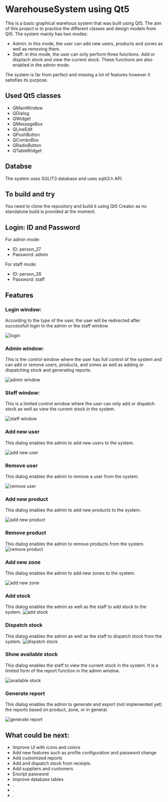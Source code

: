 # WarehouseSystem using Qt5
This is a basic graphical warehous system that was built using Qt5. The aim of this project is to practice the different classes and design models from Qt5. The system mainly has two modes:
- Admin: in this mode, the user can add new users, products and zones as well as removing them. 
- Staff: in this mode, the user can only perform three functions. Add or disptach stock and view the current stock. These functions are also enabled in the admin mode.

The system is far from perfect and missing a lot of features however it satisfies its purpose.

## Used Qt5 classes
- QMainWindow 
- QDialog
- QWidget
- QMessageBox
- QLineEdit
- QPushButton
- QComboBox
- QRadioButton
- QTableWidget

## Databse
The system uses SQLIT3 database and uses sqlit3.h API. 

## To build and try
You need to clone the repository and build it using Qt5 Creator as no standalone build is provided at the moment. 

## Login: ID and Password
For admin mode: 
- ID: person_27
- Password: admin

For staff mode:
- ID: person_28
- Password: staff

## Features
### Login window:

According to the type of the user, the user will be redirected after successfull login to the admin or the staff window.

![login](images/login_window.png)

### Admin window:

This is the control window where the user has full control of the system and can add or remove users, products, and zones as well as adding or dispatching stock and generating reports.

![admin window](images/admin_window.png)

### Staff window:

This is a limited control window where the user can only add or dispatch stock as well as view the current stock in the system.

![staff window](images/staff_window.png)

### Add new user

This dialog enables the admin to add new users to the system.

![add new user](images/add_new_user.png)

### Remove user

This dialog enables the admin to remove a user from the system.

![remove user](images/remove_user.png)

### Add new product

This dialog enables the admin to add new products to the system.

![add new product](images/add_new_product.png)

### Remove product

This dialog enables the admin to remove products from the system.
![remove product](images/remove_product.png)

### Add new zone 

This dialog enables the admin to add new zones to the system.

![add new zone](images/add_new_zone.png)

### Add stock

This dialog enables the admin as well as the staff to add stock to the system.
![add stock](images/add_stock.png)

### Dispatch stock

This dialog enables the admin as well as the staff to dispatch stock from the system.
![dispatch stock](images/dispatch_stock.png)

### Show available stock

This dialog enables the staff to view the current stock in the system. It is a limited form of the report function in the admin window.

![available stock](images/available_stock.png)

### Generate report

This dialog enables the admin to generate and export (not implemented yet) the reports based on product, zone, or in general. 

![generate report](images/generate_report.png)

## What could be next:
- Improve UI with icons and colors
- Add new features such as profile configuration and password change
- Add customized reports
- Add and dispatch stock from receipts.
- Add suppliers and customers
- Encript password 
- Improve database tables 
- .
- .
- .


